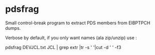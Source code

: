 # pdsfrag
Small control-break program to extract PDS members from EIBPTPCH dumps.

Verbose by default, if you only want names (ala zip/unzip) use :

pdsfrag DEVJCL.txt JCL | grep extr |tr -s ' '|cut -d ' ' -f3

